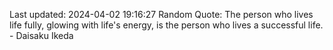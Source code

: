 Last updated: 2024-04-02 19:16:27
Random Quote: The person who lives life fully, glowing with life's energy, is the person who lives a successful life. - Daisaku Ikeda